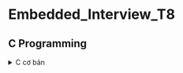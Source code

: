 # Embedded_Interview_T8
## C Programming
<details>
<summary>C cơ bản</summary>

### Kiểu dữ liệu
Các kiểu dữ liệu sử dụng thư viện `<stdint.h>`:

|C type                |stdint.h type  |Bits  |Range                                                    |
|:--------------------:|:-------------:|:----:|:-------------------------------------------------------:|
|unsigned char         |uint8_t        |8     |0 to 255                                                 |
|char                  |int8_t         |8     |-128 to 127                                              |
|unsigned short        |uint16_t       |16    |0 to 65,535                                              |
|short                 |int16_t        |16    |-32,768 to 32,767                                        |
|unsigned int          |uint32_t       |32    |0 to 4,294,967,295                                       |
|int                   |int32_t        |32    |-2,147,483,648 to 2,147,483,647                          |
|unsigned long long    |uint64_t       |64    |0 to 18,446,744,073,709,551,615                          |
|long long             |int64_t        |64    |-9,223,372,036,854,775,808 to 9,223,372,036,854,775,807  |

Nếu gán cho biến một giá trị lớn hơn giới hạn kiểu dữ liệu của biến, chương trình sẽ báo lỗi.

Ví dụ:
```c
#include <stdio.h>
#include <stdint.h>

uint8_t var;

int main()
{
    var = 10;

    printf("Gia tri cua var: %d", var);
    return 0;
}
```
Output:

`Gia tri cua var: 10`
  
***
### typedef
`typedef` là một từ khóa dùng để định nghĩa lại tên của một kiểu dữ liệu, cung cấp cho kiểu dữ liệu có sẵn một tên mới nhằm thuận tiện cho việc viết code.

Ví dụ:
```c
#include <stdio.h>
#include <stdint.h>

typedef int number;

int main(int argc, char const *argv[])
{
    number var = 100;

    printf("Gia tri cua var: %d", var);
    return 0;
}
```

Output:

`Gia tri cua var: 100`
  
***
### Câu điều kiện
#### 1. if
Cú pháp:
```c
if(Điều kiện) {Khối lệnh}
```
Câu lệnh `if` sẽ kiểm tra "Điều kiện", "Khối lệnh" chỉ được thực thi khi "Điều kiện" đúng.

Ví dụ:
```c
int i = 20;

if (i > 10)
{
    printf("i lon hon 10");
}
```
Output:

`i lon hon 10`

#### 2. if ... else
Cú pháp:
```c
if(Điều kiện) {Khối lệnh 1}
else {Khối lệnh 2}
```
"Điều kiện" đúng sẽ thực thi "Khối lệnh 1", sai sẽ thực thi "Khối lệnh 2".

Ví dụ:
```c
int i = 5;

if (i > 10)
{
    printf("i lon hon 10");
}
else
{
    printf("i nho hon 10");
}
```
Output:

`i nho hon 10`
  
#### 3. else if
Muốn kiểm tra nhiều điều kiện hơn có thể sử dụng cú pháp `else if`:
```c
if(Điều kiện 1) {Khối lệnh 1}
else if(Điều kiện 2) {Khối lệnh 2}
else {Khối lệnh 3}
```
Ví dụ:
```c
int i = 10;

if (i > 10)
{
    printf("i lon hon 10");
}
else if (i == 10)
{
    printf("i bang 10");
}
else
{
    printf("i nho hon 10");
}
```
Output:

`i bang 10`
  
#### 4. switch case
Cú pháp:
```c
switch (expression)
​{
   case constant1:
     // statements
     break;
   case constant2:
     // statements
     break;
   default:
     // default statements
}
```
- `expression` sẽ được so sánh với các giá trị của các `case`.
- Nếu giá trị của `case` khớp với `expression`, các khối lệnh tương ứng sau case đó sẽ được thực hiện cho tới khi gặp lệnh `break`.
- Nếu không sử dụng `break` thì tất cả các case kể từ case khớp giá trị đều được thực hiện.
- `default` sẽ được thực hiện nếu không có case nào khớp giá trị với `expression`.

Ví dụ:
```c
int i = 2;

switch (i)
{
case 1:
    printf("case 1");
    break;

case 2:
    printf("case 2");
    break;
    
default:
    printf("default");
    break;
}
```
Output:

`case 2`

***
### enum
Kiểu liệt kê `enum` là một kiểu dữ liệu do người dùng tự định nghĩa, dùng để gán tên cho các giá trị hằng số.

Ví dụ:
```c
#include <stdio.h>

enum var {
    var_1,
    var_2,
    var_3
};

int main(int argc, char const *argv[])
{
    printf("var_1 = %d\n", var_1);
    printf("var_2 = %d\n", var_2);
    printf("var_3 = %d\n", var_3);

    return 0;
}
```
Output:
```c
  var_1 = 0
  var_2 = 1
  var_3 = 2
```
***
### Vòng lặp
#### 1. for
Cú pháp:
```c
for(khai báo giá trị ban đầu; điều kiện lặp; toán tử)
{
  // Khối lệnh cần lặp
}
```
- B1: Khởi tạo giá trị ban đầu.
- B2: Kiểm tra điều kiện lặp. Nếu đúng thì thực hiện khối lệnh cần lặp. Nếu sai thì kết thúc vòng lặp.
- B3: Thực hiện toán tử, trở lại B2.

Ví dụ:
```c
for (int i = 0; i < 5; i++)
{
    printf("%d  ", i);
}
```
Output:

`0  1  2  3  4`

* Ta có thể không cần khai báo giá trị ban đầu, điều kiện lặp, toán tử. Lúc này, vòng lặp `for(;;)` luôn luôn đúng và khối lệnh được lặp lại liên tục. Ta có thể sử dụng lệnh `break` để thoát khỏi vòng lặp.

Ví dụ:
```c
int i = 0;
for (;;)
{
    if (i == 5) break;
    printf("%d  ", i);
    i++;
}
```
Output:

`0  1  2  3  4`

* Ta có thể sự dụng lệnh `continue để bỏ qua một bước lặp bất kỳ.

Ví dụ:
```c
for (int i = 0; i < 5; i++)
{
    if (i == 2) continue;
    printf("%d  ", i);
}
```
Output:
```
0  1  3  4 
```
#### 2. while
Nếu không biết trước số vòng lặp, ta có thể sử dụng vòng lặp `while`.

Cú pháp:
```c
while(điều kiện lặp)
{
  // Khối lệnh cần lặp
}
```
Đầu tiên điều kiện lặp được kiểm tra. Nếu đúng, khối lệnh sẽ được thực thi và kiểm tra lại điều kiện để tiếp tục vòng lặp. Nếu sai sẽ kết thúc vòng lặp.

Ví dụ:
```c
int i = 0;
while (i < 5)
{
    printf("%d  ", i);
    i++;
}
```
Output:
```
0  1  2  3  4
```
#### 3. do while
Tương tự như vòng lặp `while` nhưng khối lệnh sẽ được thực thi trước rồi mới kiểm tra điều kiện

Cú pháp:
```c

```
***
</details>
